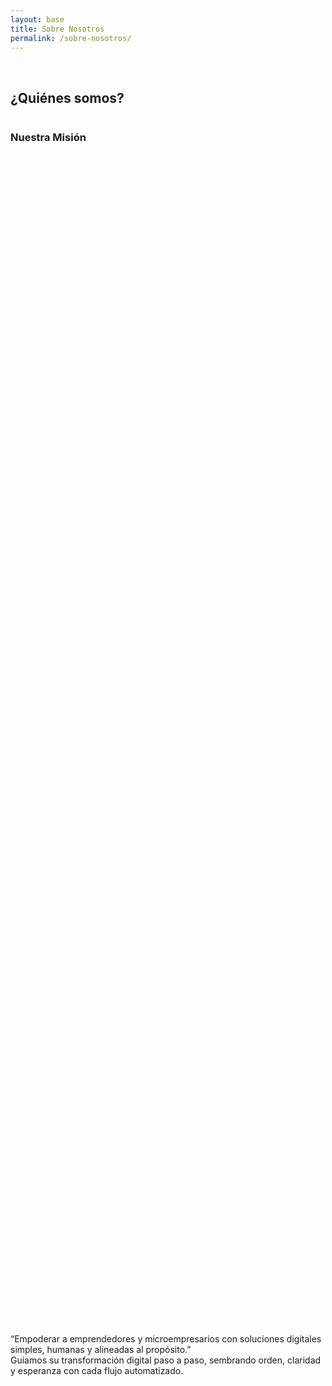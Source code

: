 ```yaml
---
layout: base
title: Sobre Nosotros
permalink: /sobre-nosotros/
---
```

<br>
<section id="sobre-nosotros" class="seccion">

<h2 class="titulo-h2 centrado">¿Quiénes somos?</h2>

<div class="flex-horizontal" style="align-items: stretch;">
  <div class="columna centrado" style="display: flex; flex-direction: column; height: 100%; min-height: 260px;">
    <h3 class="subtitulo" style="margin-bottom: 1.2rem;">Nuestra Misión</h3>
    <div style="flex: 1; display: flex; align-items: center; justify-content: center;">
      <p class="texto-cuerpo centrado" style="margin: 0 auto;">
        “Empoderar a emprendedores y microempresarios con soluciones digitales simples, humanas y alineadas al propósito.”<br>
        Guiamos su transformación digital paso a paso, sembrando orden, claridad y esperanza con cada flujo automatizado.
      </p>
    </div>
  </div>
  <div class="columna centrado" style="display: flex; flex-direction: column; height: 100%; min-height: 260px;">
    <h3 class="subtitulo" style="margin-bottom: 1.2rem;">Nuestra Visión</h3>
    <div style="flex: 1; display: flex; align-items: center; justify-content: center;">
      <p class="texto-cuerpo centrado" style="margin: 0 auto;">
        “Ver cientos de pequeños negocios prosperar con propósito, orden y paz.”<br>
        Soñamos con un ecosistema donde la tecnología fortalece —no reemplaza— el corazón de cada emprendimiento.
      </p>
    </div>
  </div>
</div>

<br>
<h2 class="titulo-h2 centrado" style="margin-top:2.5rem;">Nuestros Valores</h2>

<div class="valores-grid">
  <div class="valor">
    <div class="icono-wrapper"><svg class="icono" viewBox="0 0 24 24" fill="none" stroke="#2A86AB" stroke-width="2" stroke-linecap="round" stroke-linejoin="round"><circle cx="12" cy="12" r="5"/><path d="M12 1v2"/><path d="M12 21v2"/><path d="M4.22 4.22l1.42 1.42"/><path d="M18.36 18.36l1.42 1.42"/><path d="M1 12h2"/><path d="M21 12h2"/><path d="M4.22 19.78l1.42-1.42"/><path d="M18.36 5.64l1.42-1.42"/></svg></div>
    <strong>Esperanza</strong><br>Creemos en un futuro mejor, impulsado por propósito.
  </div>
  <div class="valor">
    <div class="icono-wrapper"><svg class="icono" viewBox="0 0 24 24" fill="none" stroke="#2A86AB" stroke-width="2" stroke-linecap="round" stroke-linejoin="round"><path d="M12 22s8-4 8-10V5l-8-3-8 3v7c0 6 8 10 8 10z"/><path d="M9 12l2 2 4-4"/></svg></div>
    <strong>Integridad</strong><br>Hacemos lo correcto, incluso cuando nadie mira.
  </div>
  <div class="valor">
    <div class="icono-wrapper"><svg class="icono" viewBox="0 0 24 24" fill="none" stroke="#2A86AB" stroke-width="2" stroke-linecap="round" stroke-linejoin="round"><rect x="3" y="4" width="18" height="16" rx="2"/><path d="M16 2v4"/><path d="M8 2v4"/><path d="M3 10h18"/></svg></div>
    <strong>Verdad</strong><br>Comunicamos con claridad, honestidad y transparencia.
  </div>
  <div class="valor">
    <div class="icono-wrapper"><svg class="icono" viewBox="0 0 24 24" fill="none" stroke="#2A86AB" stroke-width="2" stroke-linecap="round" stroke-linejoin="round"><path d="M20.84 4.61a5.5 5.5 0 0 0-7.78 0L12 5.67l-1.06-1.06a5.5 5.5 0 0 0-7.78 7.78l8.84 8.84 8.84-8.84a5.5 5.5 0 0 0 0-7.78z"/></svg></div>
    <strong>Compasión</strong><br>Entendemos el dolor del emprendedor y servimos con amor.
  </div>
</div>

<br>
<h2 class="titulo-h2 centrado" style="margin-top:2.5rem;">Nuestro Equipo</h2>
<!-- <div class="centrado">
  <img src="/images/equipo.jpg" alt="Equipo de Negocios que Fluyen en espacio colaborativo" class="imagen-parallax">
</div>
 -->
<blockquote class="texto-espiritual">
  “Nuestro Director General Espiritual y Estratégico es Dios. Él guía el propósito y el corazón del proyecto.”
</blockquote>

</section>
